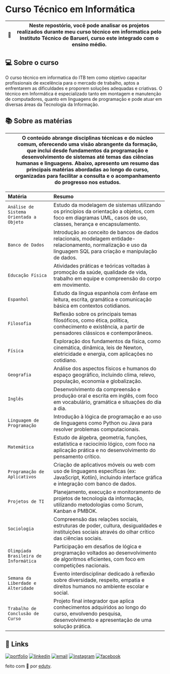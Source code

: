 # Curso Técnico em Informática

| 📖 | Neste repostório, você pode analisar os projetos realizados durante meu curso técnico em informatica pelo Instituto Técnico de Barueri, curso este integrado com o ensino médio. |
| ----------------------------------- | ------------------------------------------------------------------------------------------------------------------------------------------------------------------------------------------------------------------------------------------------------------------------------------------------------------------------------------------------------------------------------------------------------------------------------------------------------------------------------------ |

## 💻 Sobre o curso

O curso técnico em informatica do ITB tem como objetivo capacitar profissionais de excelência para o mercado de trabalho, aptos a enfrentarem as dificuldades e proporem soluções adequadas e criativas. O técnico em Informática é especializado tanto em montagem e manutenção de computadores, quanto em linguagens de programação e pode atuar em diversas áreas da Tecnologia da Informação. 

## 📚 Sobre as matérias

  |  | O conteúdo abrange disciplinas técnicas e do núcleo comum, oferecendo uma visão abrangente da formação, que inclui desde fundamentos da programação e desenvolvimento de sistemas até temas das ciências humanas e linguagens. Abaixo, apresento um resumo das principais matérias abordadas ao longo do curso, organizadas para facilitar a consulta e o acompanhamento do progresso nos estudos.  |
| ----------------------------------- | ------------------------------------------------------------------------------------------------------------------------------------------------------------------------------------------------------------------------------------------------------------------------------------------------------------------------------------------------------------------------------------------------------------------------------------------------------------------------------------ |


| Matéria   | Resumo     |
| :---------- | :---------  |
| `Análise de Sistema Orientada a Objeto` | Estudo da modelagem de sistemas utilizando os princípios da orientação a objetos, com foco em diagramas UML, casos de uso, classes, herança e encapsulamento. |
| `Banco de Dados` | Introdução ao conceito de bancos de dados relacionais, modelagem entidade-relacionamento, normalização e uso da linguagem SQL para criação e manipulação de dados. |
| `Educação Física` | Atividades práticas e teóricas voltadas à promoção da saúde, qualidade de vida, trabalho em equipe e compreensão do corpo em movimento. |
| `Espanhol` | Estudo da língua espanhola com ênfase em leitura, escrita, gramática e comunicação básica em contextos cotidianos. |
| `Filosofia` | Reflexão sobre os principais temas filosóficos, como ética, política, conhecimento e existência, a partir de pensadores clássicos e contemporâneos. |
| `Física` | Exploração dos fundamentos da física, como cinemática, dinâmica, leis de Newton, eletricidade e energia, com aplicações no cotidiano. |
| `Geografia` | Análise dos aspectos físicos e humanos do espaço geográfico, incluindo clima, relevo, população, economia e globalização. |
| `Inglês` | Desenvolvimento da compreensão e produção oral e escrita em inglês, com foco em vocabulário, gramática e situações do dia a dia. |
| `Linguagem de Programação` | Introdução à lógica de programação e ao uso de linguagens como Python ou Java para resolver problemas computacionais. |
| `Matemática` | Estudo de álgebra, geometria, funções, estatística e raciocínio lógico, com foco na aplicação prática e no desenvolvimento do pensamento crítico. |
| `Programação de Aplicativos` | Criação de aplicativos móveis ou web com uso de linguagens específicas (ex: JavaScript, Kotlin), incluindo interface gráfica e integração com banco de dados. |
| `Projetos de TI` | Planejamento, execução e monitoramento de projetos de tecnologia da informação, utilizando metodologias como Scrum, Kanban e PMBOK. |
| `Sociologia` | Compreensão das relações sociais, estruturas de poder, cultura, desigualdades e instituições sociais através do olhar crítico das ciências sociais. |
| `Olimpíada Brasileira de Informática` | Participação em desafios de lógica e programação voltados ao desenvolvimento de algoritmos eficientes, com foco em competições nacionais. |
| `Semana da Liberdade e Alteridade` | Evento interdisciplinar dedicado à reflexão sobre diversidade, respeito, empatia e direitos humanos no ambiente escolar e social. |
| `Trabalho de Conclusão de Curso` | Projeto final integrador que aplica conhecimentos adquiridos ao longo do curso, envolvendo pesquisa, desenvolvimento e apresentação de uma solução prática. |




## 🔗 Links
[![portfolio](https://img.shields.io/badge/my_portfolio-000?style=for-the-badge&logo=ko-fi&logoColor=white)]()
[![linkedin](https://img.shields.io/badge/-LinkedIn-%230077B5?style=for-the-badge&logo=linkedin&logoColor=white)](https://www.linkedin.com/in/eduardo-lemes-185715239/)
[![email](https://img.shields.io/badge/-Gmail-%23333?style=for-the-badge&logo=gmail&logoColor=white)](mailto:edulucas.le43@gmail.com)
[![instagram](https://img.shields.io/badge/-Instagram-%23E4405F?style=for-the-badge&logo=instagram&logoColor=white)](https://www.instagram.com/_eduty/)
[![facebook](https://img.shields.io/badge/-Facebook-%230077B5?style=for-the-badge&logo=facebook&logoColor=white)](https://www.facebook.com/eduardo.januario.5876/)







feito com 🤍 por [eduty](https://github.com/eduty5665).
